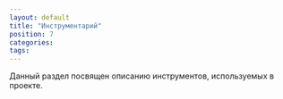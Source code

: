 ```yaml
---
layout: default
title: "Инструментарий"
position: 7
categories: 
tags: 
---
```


Данный раздел посвящен описанию инструментов, используемых в проекте.

 



 

 

